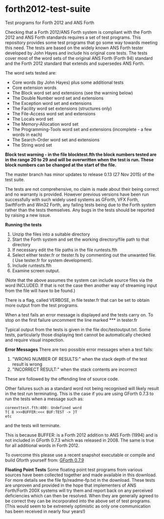 # forth2012-test-suite
Test programs for Forth 2012 and ANS Forth

Checking that a Forth 2012/ANS Forth system is compliant with the Forth 2012
and ANS Forth standards requires a set of test programs. This repository
provides some test programs that go some way towards meeting this need. The
tests are based on the widely known ANS Forth tester developed by John Hayes
and include his original core tests. The tests cover most of the word sets of
the original ANS Forth (Forth 94) standard and the Forth 2012 standard that
extends and supersedes ANS Forth.

The word sets tested are:
- Core words (by John Hayes) plus some additional tests
- Core extension words
- The Block word set and extensions (see the warning below)
- The Double Number word set and extensions
- The Exception word set and extensions
- The Facility word set extensions (structures only)
- The File-Access word set and extensions
- The Locals word set
- The Memory-Allocation word set
- The Programming-Tools word set and extensions (incomplete - a
  few words in each)
- The Search-Order word set and extensions
- The String word set

**Block test warning - in the file blocktest.fth the block numbers tested are in the range 20 to 29 and will be overwritten when the test is run. These block numbers can be changed at the start of the file.**

The master branch has minor updates to release 0.13 (27 Nov 2015) of the test suite.

The tests are not comprehensive, no claim is made about their being correct and no warranty is provided. However previous versions have been run successfully with such widely used systems as GForth, VFX Forth, SwiftForth and Win32 Forth, any failing tests being due to the Forth system rather than the tests themselves. Any bugs in the tests should be reported by raising a new issue.

**Running the tests**
 1. Unzip the files into a suitable directory
 2. Start the Forth system and set the working directory/file path to that directory
 3. If necessary edit the file paths in the file runtests.fth
 4. Select either tester.fr or ttester.fs by commenting out the unwanted file. ( Use  tester.fr for system development).
 5. Include runtests.fth
 6. Examine screen output.

(Note that the above assumes the system can include source files via the word INCLUDED. If that is not the case then another way of streaming input from the file will have to be found.)

There is a flag, called VERBOSE, in file tester.fr that can be set to obtain more output from the test programs.

When a test fails an error message is displayed and the tests carry on. To stop on the first failure uncomment the line marked *** in tester.fr 

Typical output from the tests is given in the file doc/testoutput.txt. Some tests, particularly those displaying text cannot be automatically checked and require visual inspection.

**Error Messages**
 There are two possible error messages when a test fails:
  1. "WRONG NUMBER OF RESULTS:" when the stack depth of the test result is wrong
  2. "INCORRECT RESULT:" when the stack contents are incorrect

These are followed by the offending line of source code. 

Other failures such as a standard word not being recognised will likely result in the test run terminating. This is the case if you are using
GForth 0.7.3 to run the tests when a message such as:
```
coreexttest.fth:400: Undefined word
T{ 8 >>>BUFFER:<<< BUF:TEST -> }T
etc
```
and the tests will terminate.

This is because BUFFER: is a Forth 2012 addition to ANS Forth (1994) and is not included in GForth 0.7.3 which
was released in 2008. The same is true for all additional words in Forth 2012.

To overcome this please use a recent snapshot executable or compile and build Gforth yourself from:
[GForth 0.7.9](https://www.complang.tuwien.ac.at/forth/gforth/Snapshots/)

**Floating Point Tests**
Some floating point test programs from various sources have been collected together and made available in this download. For more details see the file fp/readme-fp.txt in the download. These tests are unproven and provided in the hope that implementers of ANS Forth/Forth 200X systems will try them and report back on any perceived deficiencies which can then be resolved. When they are generally agreed to be correct they can be incorporated into the above set of test programs. (This would seem to be extremely optimistic as only one communication has been received in nearly four years!)
